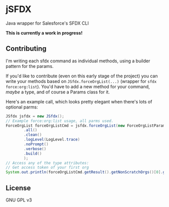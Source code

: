 # jSFDX
Java wrapper for Salesforce's SFDX CLI

**This is currently a work in progress!**

## Contributing

I'm writing each sfdx command as individual methods, using a builder pattern for the params.

If you'd like to contribute (even on this early stage of the project) you can write your methods based on `JSfdx.forceOrgList(...)` (wrapper for `sfdx force:org:list`). You'd have to add a new method for your command, _maybe_ a type, and of course a Params class for it.

Here's an example call, which looks pretty elegant when there's lots of optional parms:
```java
JSfdx jsfdx = new JSfdx();
// Example force:org:list usage, all parms used.
ForceOrgList forceOrgListCmd = jsfdx.forceOrgList(new ForceOrgListParams.Builder()
        .all()
        .clean()
        .logLevel(LogLevel.trace)
        .noPrompt()
        .verbose()
        .build()
        );
// Access any of the type attributes:
// Get access token of your first org
System.out.println(forceOrgListCmd.getResult().getNonScratchOrgs()[0].getAccessToken());
```

## License
GNU GPL v3
